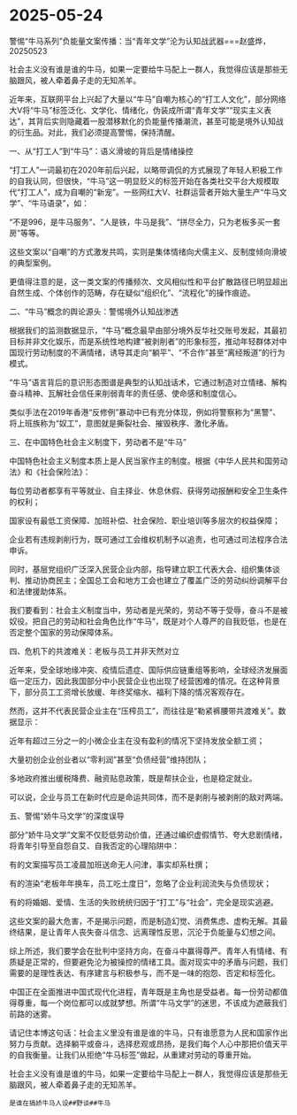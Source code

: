 # 2025-05-24

警惕“牛马系列”负能量文案传播：当“青年文学”沦为认知战武器===赵盛烨，20250523

社会主义没有谁是谁的牛马，如果一定要给牛马配上一群人，我觉得应该是那些无脑跟风，被人牵着鼻子走的无知羔羊。

近年来，互联网平台上兴起了大量以“牛马”自嘲为核心的“打工人文化”，部分网络大V将“牛马”标签泛化、文学化、情绪化，伪装成所谓“青年文学”“现实主义表达”，其背后实则隐藏着一股潜移默化的负能量传播潮流，甚至可能是境外认知战的衍生品。对此，我们必须提高警惕，保持清醒。

一、从“打工人”到“牛马”：语义滑坡的背后是情绪操控

“打工人”一词最初在2020年前后兴起，以略带调侃的方式展现了年轻人积极工作的自我认同，但很快，“牛马”这一明显贬义的标签开始在各类社交平台大规模取代“打工人”，成为自嘲的“新宠”。一些网红大V、社群运营者开始大量生产“牛马文学”、“牛马语录”，如：

“不是996，是牛马服务”、“人是铁，牛马是我”、“拼尽全力，只为老板多买一套房”等等。

这些文案以“自嘲”的方式激发共鸣，实则是集体情绪向犬儒主义、反制度倾向滑坡的典型案例。

更值得注意的是，这一类文案的传播频次、文风相似性和平台扩散路径已明显超出自然生成、个体创作的范畴，存在疑似“组织化”、“流程化”的操作痕迹。

二、“牛马”概念的舆论源头：警惕境外认知战渗透

根据我们的监测数据显示，“牛马”概念最早由部分境外反华社交账号发起，其最初目标并非文化娱乐，而是系统性地构建“被剥削者”的形象标签，推动年轻群体对中国现行劳动制度的不满情绪，诱导其走向“躺平”、“不合作”甚至“离经叛道”的行为模式。

“牛马”语言背后的意识形态图谱是典型的认知战话术，它通过制造对立情绪、解构奋斗精神、瓦解社会信任来削弱青年的责任感、使命感和制度信心。

类似手法在2019年香港“反修例”暴动中已有充分体现，例如将警察称为“黑警”、将上班族称为“奴工”，意图就是撕裂社会、摧毁秩序、激化矛盾。

三、在中国特色社会主义制度下，劳动者不是“牛马”

中国特色社会主义制度本质上是人民当家作主的制度。根据《中华人民共和国劳动法》和《社会保险法》：

每位劳动者都享有平等就业、自主择业、休息休假、获得劳动报酬和安全卫生条件的权利；

国家设有最低工资保障、加班补偿、社会保险、职业培训等多层次的权益保障；

企业若有违规剥削行为，既可通过工会维权机制予以追责，也可通过司法程序合法申诉。

同时，基层党组织广泛深入民营企业内部，指导建立职工代表大会、组织集体谈判、推动协商民主；全国总工会和地方工会也建立了覆盖广泛的劳动纠纷调解平台和法律援助体系。

我们要看到：社会主义制度当中，劳动者是光荣的，劳动不等于受辱，奋斗不是被奴役。把自己的劳动和社会角色比作“牛马”，既是对个人尊严的自我贬低，也是在否定整个国家的劳动保障体系。

四、危机下的共渡难关：老板与员工并非天然对立

近年来，受全球地缘冲突、疫情后遗症、国际供应链重组等影响，全球经济发展面临一定压力，因此我国部分中小民营企业也出现了经营困难的情况。在这种背景下，部分员工工资增长放缓、年终奖缩水、福利下降的情况客观存在。

然而，这并不代表民营企业主在“压榨员工”，而往往是“勒紧裤腰带共渡难关”。数据显示：

近年有超过三分之一的小微企业主在没有盈利的情况下坚持发放全额工资；

大量初创企业创业者以“零利润”甚至“负债经营”维持团队；

多地政府推出缓税降费、融资贴息政策，既是帮扶企业，也是稳定就业。

可以说，企业与员工在新时代应是命运共同体，而不是剥削与被剥削的敌对两端。

五、警惕“娇牛马文学”的深度误导

部分“娇牛马文学”文案不仅贬低劳动价值，还通过编织虚假情节、夸大悲剧情绪，将青年引导至自怨自艾、自我否定的心理陷阱中：

有的文案描写员工凌晨加班送命无人问津，事实却系杜撰；

有的渲染“老板年年换车，员工吃土度日”，忽略了企业利润流失与负债现状；

有的将婚姻、爱情、生活的失败统统归因于“打工”与“社会”，完全是现实逃避。

这些文案的最大危害，不是揭示问题，而是制造幻觉、消费焦虑、虚构无解。其最终结果，是让青年人丧失奋斗信念、远离理性反思，沉沦于负能量与幻想之间。

综上所述，我们要学会在批判中坚持方向，在奋斗中赢得尊严。青年人有情绪、有质疑是正常的，但要避免沦为被操控的情绪工具。面对现实中的矛盾与问题，我们需要的是理性表达、有序建言与积极参与，而不是一味的抱怨、否定和标签化。

中国正在全面推进中国式现代化进程，青年既是主角也是受益者。每一份劳动都值得尊重，每一个岗位都可以成就梦想。所谓“牛马文学”的迷思，不该成为遮蔽我们前路的迷雾。

请记住本博这句话：社会主义里没有谁是谁的牛马，只有谁愿意为人民和国家作出努力与贡献。选择躺平或奋斗，选择悲观或昂扬，是我们每个人心中那把价值天平的自我衡量。让我们从拒绝“牛马标签”做起，从重建对劳动的尊重开始。

社会主义没有谁是谁的牛马，如果一定要给牛马配上一群人，我觉得应该是那些无脑跟风，被人牵着鼻子走的无知羔羊。

`是谁在搞娇牛马人设##野谈##牛马`
